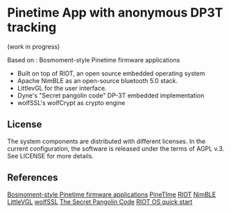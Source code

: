# Pinetime App with anonymous DP3T tracking

(work in progress)

Based on : Bosmoment-style Pinetime firmware applications

- Built on top of RIOT, an open source embedded operating system
- Apache NimBLE as an open-source bluetooth 5.0 stack.
- LittlevGL for the user interface.
- Dyne's "Secret pangolin code" DP-3T embedded implementation
- wolfSSL's wolfCrypt as crypto engine

## License

The system components are distributed with different licenses. In the current configuration,
the software is released under the terms of AGPL v.3. See LICENSE for more details.


## References

[Bosmoment-style Pinetime firmware applications](https://github.com/bosmoment/PineTime-apps)
[PineTIme](https://www.pine64.org/pinetime/)
[RIOT](https://github.com/RIOT-os/RIOT/)
[NimBLE](https://github.com/apache/mynewt-nimble)
[LittleVGL](https://github.com/littlevgl/lvgl)
[wolfSSL](https://github.com/wolfSSL/wolfSSL)
[The Secret Pangolin Code](https://github.com/dyne/pangolin)
[RIOT OS quick start](https://doc.riot-os.org/index.html#the-quickest-start)
